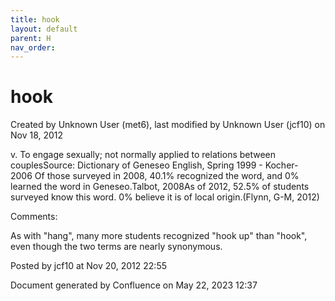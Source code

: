 ```yaml
---
title: hook
layout: default
parent: H
nav_order:
---
```


# hook

Created by  Unknown User (met6), last modified by  Unknown User (jcf10) on Nov 18, 2012

v. To engage sexually; not normally applied to relations between couplesSource: Dictionary of Geneseo English, Spring 1999 - Kocher- 2006 Of those surveyed in 2008, 40.1% recognized the word, and 0% learned the word in Geneseo.Talbot, 2008As of 2012, 52.5% of students surveyed know this word. 0% believe it is of local origin.(Flynn, G-M, 2012)

Comments:

As with &quot;hang&quot;, many more students recognized &quot;hook up&quot; than &quot;hook&quot;, even though the two terms are nearly synonymous.

Posted by jcf10 at Nov 20, 2012 22:55

Document generated by Confluence on May 22, 2023 12:37


